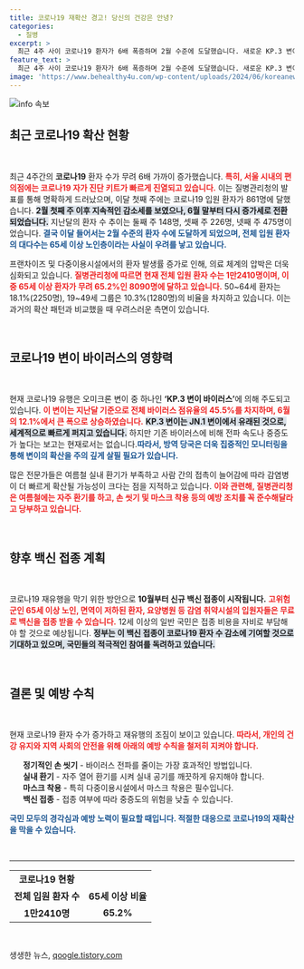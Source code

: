```yaml
---
title: 코로나19 재확산 경고! 당신의 건강은 안녕?
categories:
  - 질병
excerpt: >
  최근 4주 사이 코로나19 환자가 6배 폭증하며 2월 수준에 도달했습니다. 새로운 KP.3 변이가 주도하며, 10월부터 백신 접종이 시작됩니다. 실내 환기와 예방 수칙 준수가 절실합니다!
feature_text: >
  최근 4주 사이 코로나19 환자가 6배 폭증하며 2월 수준에 도달했습니다. 새로운 KP.3 변이가 주도하며, 10월부터 백신 접종이 시작됩니다. 실내 환기와 예방 수칙 준수가 절실합니다!
image: 'https://www.behealthy4u.com/wp-content/uploads/2024/06/koreanews.jpg'
---
```


<p><img src="https://www.behealthy4u.com/wp-content/uploads/2024/06/koreanews.jpg" alt="info 속보" /></p>

<h2 data-ke-size="size26">최근 코로나19 확산 현황</h2>

<p data-ke-size="size16">&nbsp;</p>

<p>최근 4주간의 <b>코로나19</b> 환자 수가 무려 6배 가까이 증가했습니다. <b><span style="color: #ee2323;">특히, 서울 시내의 편의점에는 코로나19 자가 진단 키트가 빠르게 진열되고 있습니다.</span></b> 이는 질병관리청의 발표를 통해 명확하게 드러났으며, 이달 첫째 주에는 코로나19 입원 환자가 861명에 달했습니다. <b><span style="background-color: #21538527;">2월 첫째 주 이후 지속적인 감소세를 보였으나, 6월 말부터 다시 증가세로 전환되었습니다.</span></b> 지난달의 환자 수 추이는 둘째 주 148명, 셋째 주 226명, 넷째 주 475명이었습니다. <b><span style="color: #1a5490;">결국 이달 들어서는 2월 수준의 환자 수에 도달하게 되었으며, 전체 입원 환자의 대다수는 65세 이상 노인층이라는 사실이 우려를 낳고 있습니다.</span></b></p>

<p>프랜차이즈 및 다중이용시설에서의 환자 발생률 증가로 인해, 의료 체계의 압박은 더욱 심화되고 있습니다. <b><span style="color: #ee2323;">질병관리청에 따르면 현재 전체 입원 환자 수는 1만2410명이며, 이중 65세 이상 환자가 무려 65.2%인 8090명에 달하고 있습니다.</span></b> 50~64세 환자는 18.1%(2250명), 19~49세 그룹은 10.3%(1280명)의 비율을 차지하고 있습니다. 이는 과거의 확산 패턴과 비교했을 때 우려스러운 측면이 있습니다.</p>

<p data-ke-size="size16">&nbsp;</p>

<h2 data-ke-size="size26">코로나19 변이 바이러스의 영향력</h2>

<p data-ke-size="size16">&nbsp;</p>

<p>현재 코로나19 유행은 오미크론 변이 중 하나인 <b>‘KP.3 변이 바이러스’</b>에 의해 주도되고 있습니다. <b><span style="color: #ee2323;">이 변이는 지난달 기준으로 전체 바이러스 점유율의 45.5%를 차지하며, 6월의 12.1%에서 큰 폭으로 상승하였습니다.</span></b> <b><span style="background-color: #21538527;">KP.3 변이는 JN.1 변이에서 유래된 것으로, 세계적으로 빠르게 퍼지고 있습니다.</span></b> 하지만 기존 바이러스에 비해 전파 속도나 중증도가 높다는 보고는 현재로서는 없습니다.<b><span style="color: #1a5490;">따라서, 방역 당국은 더욱 집중적인 모니터링을 통해 변이의 확산을 주의 깊게 살필 필요가 있습니다.</span></b></p>

<p>많은 전문가들은 여름철 실내 환기가 부족하고 사람 간의 접촉이 늘어감에 따라 감염병이 더 빠르게 확산될 가능성이 크다는 점을 지적하고 있습니다. <b><span style="color: #ee2323;">이와 관련해, 질병관리청은 여름철에는 자주 환기를 하고, 손 씻기 및 마스크 착용 등의 예방 조치를 꼭 준수해달라고 당부하고 있습니다.</span></b></p>

<p data-ke-size="size16">&nbsp;</p>

<h2 data-ke-size="size26">향후 백신 접종 계획</h2>

<p data-ke-size="size16">&nbsp;</p>

<p>코로나19 재유행을 막기 위한 방안으로 <b>10월부터 신규 백신 접종이 시작됩니다.</b> <b><span style="color: #ee2323;">고위험군인 65세 이상 노인, 면역이 저하된 환자, 요양병원 등 감염 취약시설의 입원자들은 무료로 백신을 접종 받을 수 있습니다.</span></b> 12세 이상의 일반 국민은 접종 비용을 자비로 부담해야 할 것으로 예상됩니다. <b><span style="background-color: #21538527;">정부는 이 백신 접종이 코로나19 환자 수 감소에 기여할 것으로 기대하고 있으며, 국민들의 적극적인 참여를 독려하고 있습니다.</span></b></p>

<p data-ke-size="size16">&nbsp;</p>

<h2 data-ke-size="size26">결론 및 예방 수칙</h2>

<p data-ke-size="size16">&nbsp;</p>

<p>현재 코로나19 환자 수가 증가하고 재유행의 조짐이 보이고 있습니다. <b><span style="color: #ee2323;">따라서, 개인의 건강 유지와 지역 사회의 안전을 위해 아래의 예방 수칙을 철저히 지켜야 합니다.</span></b> </p>

<ul style="list-style: none;">
    <li><b>정기적인 손 씻기</b> - 바이러스 전파를 줄이는 가장 효과적인 방법입니다.</li>
    <li><b>실내 환기</b> - 자주 열어 환기를 시켜 실내 공기를 깨끗하게 유지해야 합니다.</li>
    <li><b>마스크 착용</b> - 특히 다중이용시설에서 마스크 착용은 필수입니다.</li>
    <li><b>백신 접종</b> - 접종 여부에 따라 중증도의 위험을 낮출 수 있습니다.</li>
</ul>

<p><b><span style="color: #1a5490;">국민 모두의 경각심과 예방 노력이 필요할 때입니다. 적절한 대응으로 코로나19의 재확산을 막을 수 있습니다.</span></b> </p>

<p data-ke-size="size16">&nbsp;</p>

<hr />

<table style="width: 100%; border-collapse: collapse;">
    <tr>
        <td style="text-align: center; height: 30px;"><b>코로나19 현황</b></td>
    </tr>
    <tr>
        <td style="text-align: center; height: 17px;"><b>전체 입원 환자 수</b></td>
        <td style="text-align: center; height: 17px;"><b>65세 이상 비율</b></td>
    </tr>
    <tr>
        <td style="text-align: center; height: 17px;"><b>1만2410명</b></td>
        <td style="text-align: center; height: 17px;"><b>65.2%</b></td>
    </tr>
</table>

<p data-ke-size="size16">&nbsp;</p>
생생한 뉴스, <a href="https://qoogle.tistory.com" rel="dofollow">qoogle.tistory.com</a>


